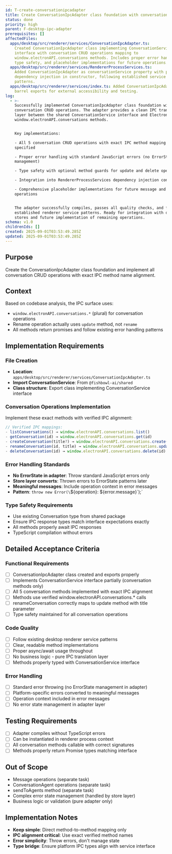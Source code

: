 ```yaml
---
id: T-create-conversationipcadapter
title: Create ConversationIpcAdapter class foundation with conversation operations
status: done
priority: high
parent: F-desktop-ipc-adapter
prerequisites: []
affectedFiles:
  apps/desktop/src/renderer/services/ConversationIpcAdapter.ts:
    Created ConversationIpcAdapter class implementing ConversationService
    interface with conversation CRUD operations mapping to
    window.electronAPI.conversations methods. Includes proper error handling,
    type safety, and placeholder implementations for future operations.
  apps/desktop/src/renderer/services/RendererProcessServices.ts:
    Added ConversationIpcAdapter as conversationService property with proper
    dependency injection in constructor, following established service container
    patterns.
  apps/desktop/src/renderer/services/index.ts: Added ConversationIpcAdapter to
    barrel exports for external accessibility and testing.
log:
  - >-
    Successfully implemented ConversationIpcAdapter class foundation with all
    conversation CRUD operations. The adapter provides a clean IPC translation
    layer between the shared ConversationService interface and Electron's
    window.electronAPI.conversations methods.


    Key implementations:

    - All 5 conversation CRUD operations with exact IPC method mapping as
    specified

    - Proper error handling with standard JavaScript errors (no ErrorState
    management)

    - Type safety with optional method guards for update and delete operations

    - Integration into RendererProcessServices dependency injection container

    - Comprehensive placeholder implementations for future message and agent
    operations


    The adapter successfully compiles, passes all quality checks, and follows
    established renderer service patterns. Ready for integration with domain
    stores and future implementation of remaining operations.
schema: v1.0
childrenIds: []
created: 2025-09-01T03:53:49.285Z
updated: 2025-09-01T03:53:49.285Z
---
```


## Purpose

Create the ConversationIpcAdapter class foundation and implement all conversation CRUD operations with exact IPC method name alignment.

## Context

Based on codebase analysis, the IPC surface uses:

- `window.electronAPI.conversations.*` (plural) for conversation operations
- Rename operation actually uses `update` method, not `rename`
- All methods return promises and follow existing error handling patterns

## Implementation Requirements

### File Creation

- **Location**: `apps/desktop/src/renderer/services/ConversationIpcAdapter.ts`
- **Import ConversationService**: From `@fishbowl-ai/shared`
- **Class structure**: Export class implementing ConversationService interface

### Conversation Operations Implementation

Implement these exact methods with verified IPC alignment:

```typescript
// Verified IPC mappings:
- listConversations() → window.electronAPI.conversations.list()
- getConversation(id) → window.electronAPI.conversations.get(id)
- createConversation(title?) → window.electronAPI.conversations.create(title)
- renameConversation(id, title) → window.electronAPI.conversations.update(id, {title})
- deleteConversation(id) → window.electronAPI.conversations.delete(id)
```

### Error Handling Standards

- **No ErrorState in adapter**: Throw standard JavaScript errors only
- **Store layer converts**: Thrown errors to ErrorState patterns later
- **Meaningful messages**: Include operation context in error messages
- **Pattern**: `throw new Error(\`\${operation}: \${error.message}\`);`

### Type Safety Requirements

- Use existing Conversation type from shared package
- Ensure IPC response types match interface expectations exactly
- All methods properly await IPC responses
- TypeScript compilation without errors

## Detailed Acceptance Criteria

### Functional Requirements

- [ ] ConversationIpcAdapter class created and exports properly
- [ ] Implements ConversationService interface partially (conversation methods only)
- [ ] All 5 conversation methods implemented with exact IPC alignment
- [ ] Methods use verified window.electronAPI.conversations.\* calls
- [ ] renameConversation correctly maps to update method with title parameter
- [ ] Type safety maintained for all conversation operations

### Code Quality

- [ ] Follow existing desktop renderer service patterns
- [ ] Clear, readable method implementations
- [ ] Proper async/await usage throughout
- [ ] No business logic - pure IPC translation layer
- [ ] Methods properly typed with ConversationService interface

### Error Handling

- [ ] Standard error throwing (no ErrorState management in adapter)
- [ ] Platform-specific errors converted to meaningful messages
- [ ] Operation context included in error messages
- [ ] No error state management in adapter layer

## Testing Requirements

- [ ] Adapter compiles without TypeScript errors
- [ ] Can be instantiated in renderer process context
- [ ] All conversation methods callable with correct signatures
- [ ] Methods properly return Promise types matching interface

## Out of Scope

- Message operations (separate task)
- ConversationAgent operations (separate task)
- sendToAgents method (separate task)
- Complex error state management (handled by store layer)
- Business logic or validation (pure adapter only)

## Implementation Notes

- **Keep simple**: Direct method-to-method mapping only
- **IPC alignment critical**: Use exact verified method names
- **Error simplicity**: Throw errors, don't manage state
- **Type bridge**: Ensure platform IPC types align with service interface
